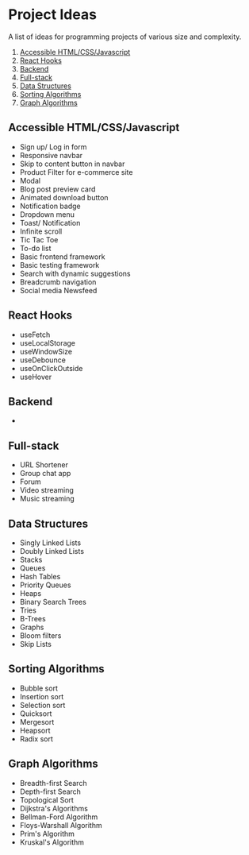 # Project Ideas

A list of ideas for programming projects of various size and complexity.

1. [Accessible HTML/CSS/Javascript](#accessible-html/css)
2. [React Hooks](#react-hooks)
3. [Backend](#backend)
4. [Full-stack](#full-stack)
5. [Data Structures](#data-structures)
6. [Sorting Algorithms](#sorting-algorithms)
7. [Graph Algorithms](#graph-algorithms)

## Accessible HTML/CSS/Javascript

- Sign up/ Log in form
- Responsive navbar
- Skip to content button in navbar
- Product Filter for e-commerce site
- Modal
- Blog post preview card
- Animated download button
- Notification badge
- Dropdown menu
- Toast/ Notification
- Infinite scroll
- Tic Tac Toe
- To-do list
- Basic frontend framework
- Basic testing framework
- Search with dynamic suggestions
- Breadcrumb navigation
- Social media Newsfeed

## React Hooks

- useFetch
- useLocalStorage
- useWindowSize
- useDebounce
- useOnClickOutside
- useHover

## Backend

-

## Full-stack

- URL Shortener
- Group chat app
- Forum
- Video streaming
- Music streaming

## Data Structures

- Singly Linked Lists
- Doubly Linked Lists
- Stacks
- Queues
- Hash Tables
- Priority Queues
- Heaps
- Binary Search Trees
- Tries
- B-Trees
- Graphs
- Bloom filters
- Skip Lists

## Sorting Algorithms

- Bubble sort
- Insertion sort
- Selection sort
- Quicksort
- Mergesort
- Heapsort
- Radix sort

## Graph Algorithms

- Breadth-first Search
- Depth-first Search
- Topological Sort
- Dijkstra's Algorithms
- Bellman-Ford Algorithm
- Floys-Warshall Algorithm
- Prim's Algorithm
- Kruskal's Algorithm
